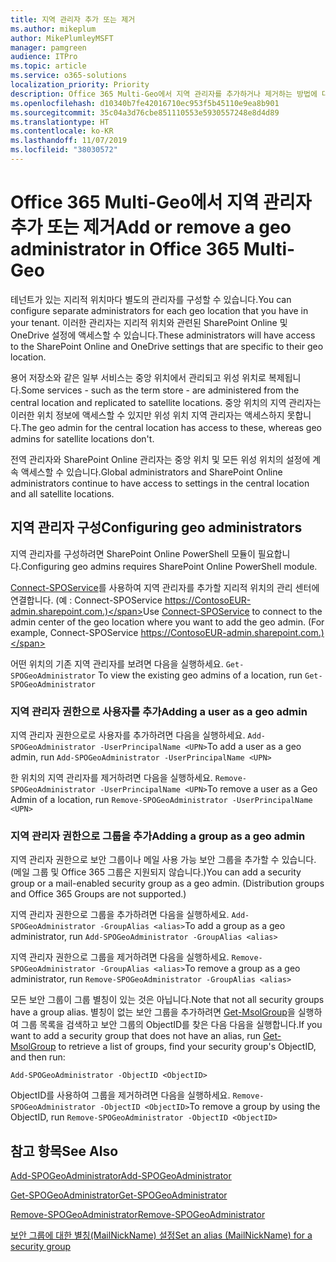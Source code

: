 ```yaml
---
title: 지역 관리자 추가 또는 제거
ms.author: mikeplum
author: MikePlumleyMSFT
manager: pamgreen
audience: ITPro
ms.topic: article
ms.service: o365-solutions
localization_priority: Priority
description: Office 365 Multi-Geo에서 지역 관리자를 추가하거나 제거하는 방법에 대해 알아봅니다.
ms.openlocfilehash: d10340b7fe42016710ec953f5b45110e9ea8b901
ms.sourcegitcommit: 35c04a3d76cbe851110553e5930557248e8d4d89
ms.translationtype: HT
ms.contentlocale: ko-KR
ms.lasthandoff: 11/07/2019
ms.locfileid: "38030572"
---
```

# <a name="add-or-remove-a-geo-administrator-in-office-365-multi-geo"></a><span data-ttu-id="4859d-103">Office 365 Multi-Geo에서 지역 관리자 추가 또는 제거</span><span class="sxs-lookup"><span data-stu-id="4859d-103">Add or remove a geo administrator in Office 365 Multi-Geo</span></span>

<span data-ttu-id="4859d-104">테넌트가 있는 지리적 위치마다 별도의 관리자를 구성할 수 있습니다.</span><span class="sxs-lookup"><span data-stu-id="4859d-104">You can configure separate administrators for each geo location that you have in your tenant.</span></span> <span data-ttu-id="4859d-105">이러한 관리자는 지리적 위치와 관련된 SharePoint Online 및 OneDrive 설정에 액세스할 수 있습니다.</span><span class="sxs-lookup"><span data-stu-id="4859d-105">These administrators will have access to the SharePoint Online and OneDrive settings that are specific to their geo location.</span></span>

<span data-ttu-id="4859d-106">용어 저장소와 같은 일부 서비스는 중앙 위치에서 관리되고 위성 위치로 복제됩니다.</span><span class="sxs-lookup"><span data-stu-id="4859d-106">Some services - such as the term store - are administered from the central location and replicated to satellite locations.</span></span> <span data-ttu-id="4859d-107">중앙 위치의 지역 관리자는 이러한 위치 정보에 액세스할 수 있지만 위성 위치 지역 관리자는 액세스하지 못합니다.</span><span class="sxs-lookup"><span data-stu-id="4859d-107">The geo admin for the central location has access to these, whereas geo admins for satellite locations don't.</span></span>

<span data-ttu-id="4859d-108">전역 관리자와 SharePoint Online 관리자는 중앙 위치 및 모든 위성 위치의 설정에 계속 액세스할 수 있습니다.</span><span class="sxs-lookup"><span data-stu-id="4859d-108">Global administrators and SharePoint Online administrators continue to have access to settings in the central location and all satellite locations.</span></span>

## <a name="configuring-geo-administrators"></a><span data-ttu-id="4859d-109">지역 관리자 구성</span><span class="sxs-lookup"><span data-stu-id="4859d-109">Configuring geo administrators</span></span>

<span data-ttu-id="4859d-110">지역 관리자를 구성하려면 SharePoint Online PowerShell 모듈이 필요합니다.</span><span class="sxs-lookup"><span data-stu-id="4859d-110">Configuring geo admins requires SharePoint Online PowerShell module.</span></span>

<span data-ttu-id="4859d-111">[Connect-SPOService](https://docs.microsoft.com/powershell/module/sharepoint-online/Connect-SPOService)를 사용하여 지역 관리자를 추가할 지리적 위치의 관리 센터에 연결합니다. (예 : Connect-SPOService  https://ContosoEUR-admin.sharepoint.com.)</span><span class="sxs-lookup"><span data-stu-id="4859d-111">Use [Connect-SPOService](https://docs.microsoft.com/powershell/module/sharepoint-online/Connect-SPOService) to connect to the admin center of the geo location where you want to add the geo admin. (For example, Connect-SPOService  https://ContosoEUR-admin.sharepoint.com.)</span></span>

<span data-ttu-id="4859d-112">어떤 위치의 기존 지역 관리자를 보려면 다음을 실행하세요. `Get-SPOGeoAdministrator` </span><span class="sxs-lookup"><span data-stu-id="4859d-112">To view the existing geo admins of a location, run `Get-SPOGeoAdministrator`</span></span>

### <a name="adding-a-user-as-a-geo-admin"></a><span data-ttu-id="4859d-113">지역 관리자 권한으로 사용자를 추가</span><span class="sxs-lookup"><span data-stu-id="4859d-113">Adding a user as a geo admin</span></span>

<span data-ttu-id="4859d-114">지역 관리자 권한으로로 사용자를 추가하려면 다음을 실행하세요. `Add-SPOGeoAdministrator -UserPrincipalName <UPN>`</span><span class="sxs-lookup"><span data-stu-id="4859d-114">To add a user as a geo admin, run `Add-SPOGeoAdministrator -UserPrincipalName <UPN>`</span></span>

<span data-ttu-id="4859d-115">한 위치의 지역 관리자를 제거하려면 다음을 실행하세요.  `Remove-SPOGeoAdministrator -UserPrincipalName <UPN>`</span><span class="sxs-lookup"><span data-stu-id="4859d-115">To remove a user as a Geo Admin of a location, run  `Remove-SPOGeoAdministrator -UserPrincipalName <UPN>`</span></span>

### <a name="adding-a-group-as-a-geo-admin"></a><span data-ttu-id="4859d-116">지역 관리자 권한으로 그룹을 추가</span><span class="sxs-lookup"><span data-stu-id="4859d-116">Adding a group as a geo admin</span></span>

<span data-ttu-id="4859d-117">지역 관리자 권한으로 보안 그룹이나 메일 사용 가능 보안 그룹을 추가할 수 있습니다. (메일 그룹 및 Office 365 그룹은 지원되지 않습니다.)</span><span class="sxs-lookup"><span data-stu-id="4859d-117">You can add a security group or a mail-enabled security group as a geo admin. (Distribution groups and Office 365 Groups are not supported.)</span></span>

<span data-ttu-id="4859d-118">지역 관리자 권한으로 그룹을 추가하려면 다음을 실행하세요. `Add-SPOGeoAdministrator -GroupAlias <alias>`</span><span class="sxs-lookup"><span data-stu-id="4859d-118">To add a group as a geo administrator, run `Add-SPOGeoAdministrator -GroupAlias <alias>`</span></span>

<span data-ttu-id="4859d-119">지역 관리자 권한으로 그룹을 제거하려면 다음을 실행하세요. `Remove-SPOGeoAdministrator -GroupAlias <alias>`</span><span class="sxs-lookup"><span data-stu-id="4859d-119">To remove a group as a geo administrator, run `Remove-SPOGeoAdministrator -GroupAlias <alias>`</span></span>

<span data-ttu-id="4859d-120">모든 보안 그룹이 그룹 별칭이 있는 것은 아닙니다.</span><span class="sxs-lookup"><span data-stu-id="4859d-120">Note that not all security groups have a group alias.</span></span> <span data-ttu-id="4859d-121">별칭이 없는 보안 그룹을 추가하려면 [Get-MsolGroup](https://docs.microsoft.com/powershell/module/msonline/get-msolgroup)을 실행하여 그룹 목록을 검색하고 보안 그룹의 ObjectID를 찾은 다음 다음을 실행합니다.</span><span class="sxs-lookup"><span data-stu-id="4859d-121">If you want to add a security group that does not have an alias, run [Get-MsolGroup](https://docs.microsoft.com/powershell/module/msonline/get-msolgroup) to retrieve a list of groups, find your security group's ObjectID, and then run:</span></span>

`Add-SPOGeoAdministrator -ObjectID <ObjectID>`

<span data-ttu-id="4859d-122">ObjectID를 사용하여 그룹을 제거하려면 다음을 실행하세요. `Remove-SPOGeoAdministrator -ObjectID <ObjectID>`</span><span class="sxs-lookup"><span data-stu-id="4859d-122">To remove a group by using the ObjectID, run `Remove-SPOGeoAdministrator -ObjectID <ObjectID>`</span></span>

## <a name="see-also"></a><span data-ttu-id="4859d-123">참고 항목</span><span class="sxs-lookup"><span data-stu-id="4859d-123">See Also</span></span>

[<span data-ttu-id="4859d-124">Add-SPOGeoAdministrator</span><span class="sxs-lookup"><span data-stu-id="4859d-124">Add-SPOGeoAdministrator</span></span>](https://docs.microsoft.com/powershell/module/sharepoint-online/add-spogeoadministrator)

[<span data-ttu-id="4859d-125">Get-SPOGeoAdministrator</span><span class="sxs-lookup"><span data-stu-id="4859d-125">Get-SPOGeoAdministrator</span></span>](https://docs.microsoft.com/powershell/module/sharepoint-online/get-spogeoadministrator)

[<span data-ttu-id="4859d-126">Remove-SPOGeoAdministrator</span><span class="sxs-lookup"><span data-stu-id="4859d-126">Remove-SPOGeoAdministrator</span></span>](https://docs.microsoft.com/powershell/module/sharepoint-online/remove-spogeoadministrator)

[<span data-ttu-id="4859d-127">보안 그룹에 대한 별칭(MailNickName) 설정</span><span class="sxs-lookup"><span data-stu-id="4859d-127">Set an alias (MailNickName) for a security group</span></span>](https://docs.microsoft.com/powershell/module/azuread/set-azureadgroup)